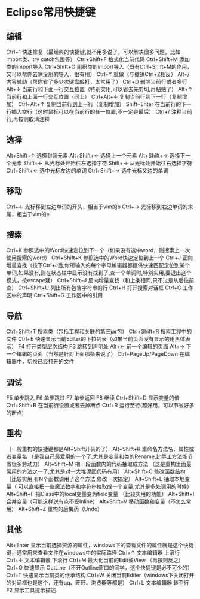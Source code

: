 # Eclipse常用快捷键 #
## 编辑 ##

Ctrl+1 快速修复（最经典的快捷键,就不用多说了，可以解决很多问题，比如import类、try catch包围等）
Ctrl+Shift+F 格式化当前代码
Ctrl+Shift+M 添加类的import导入
Ctrl+Shift+O 组织类的import导入（既有Ctrl+Shift+M的作用，又可以帮你去除没用的导入，很有用）
Ctrl+Y 重做（与撤销Ctrl+Z相反）
Alt+/ 内容辅助（帮你省了多少次键盘敲打，太常用了）
Ctrl+D 删除当前行或者多行
Alt+↓ 当前行和下面一行交互位置（特别实用,可以省去先剪切,再粘贴了）
Alt+↑ 当前行和上面一行交互位置（同上）
Ctrl+Alt+↓ 复制当前行到下一行（复制增加）
Ctrl+Alt+↑ 复制当前行到上一行（复制增加）
Shift+Enter 在当前行的下一行插入空行（这时鼠标可以在当前行的任一位置,不一定是最后）
Ctrl+/ 注释当前行,再按则取消注释
## 选择 ##

Alt+Shift+↑ 选择封装元素
Alt+Shift+← 选择上一个元素
Alt+Shift+→ 选择下一个元素
Shift+← 从光标处开始往左选择字符
Shift+→ 从光标处开始往右选择字符
Ctrl+Shift+← 选中光标左边的单词
Ctrl+Shift+→ 选中光标又边的单词
## 移动 ##

Ctrl+← 光标移到左边单词的开头，相当于vim的b
Ctrl+→ 光标移到右边单词的末尾，相当于vim的e
## 搜索 ##

Ctrl+K 参照选中的Word快速定位到下一个（如果没有选中word，则搜索上一次使用搜索的word）
Ctrl+Shift+K 参照选中的Word快速定位到上一个
Ctrl+J 正向增量查找（按下Ctrl+J后,你所输入的每个字母编辑器都提供快速匹配定位到某个单词,如果没有,则在状态栏中显示没有找到了,查一个单词时,特别实用,要退出这个模式，按escape建）
Ctrl+Shift+J 反向增量查找（和上条相同,只不过是从后往前查）
Ctrl+Shift+U 列出所有包含字符串的行
Ctrl+H 打开搜索对话框
Ctrl+G 工作区中的声明
Ctrl+Shift+G 工作区中的引用
## 导航 ##

Ctrl+Shift+T 搜索类（包括工程和关联的第三jar包）
Ctrl+Shift+R 搜索工程中的文件
Ctrl+E 快速显示当前Editer的下拉列表（如果当前页面没有显示的用黑体表示）
F4 打开类型层次结构
F3 跳转到声明处
Alt+← 前一个编辑的页面
Alt+→ 下一个编辑的页面（当然是针对上面那条来说了）
Ctrl+PageUp/PageDown 在编辑器中，切换已经打开的文件
## 调试 ##

F5 单步跳入
F6 单步跳过
F7 单步返回
F8 继续
Ctrl+Shift+D 显示变量的值
Ctrl+Shift+B 在当前行设置或者去掉断点
Ctrl+R 运行至行(超好用，可以节省好多的断点)
## 重构 ##

（一般重构的快捷键都是Alt+Shift开头的了）
Alt+Shift+R 重命名方法名、属性或者变量名 （是我自己最爱用的一个了,尤其是变量和类的Rename,比手工方法能节省很多劳动力）
Alt+Shift+M 把一段函数内的代码抽取成方法 （这是重构里面最常用的方法之一了,尤其是对一大堆泥团代码有用）
Alt+Shift+C 修改函数结构（比较实用,有N个函数调用了这个方法,修改一次搞定）
Alt+Shift+L 抽取本地变量（ 可以直接把一些魔法数字和字符串抽取成一个变量,尤其是多处调用的时候）
Alt+Shift+F 把Class中的local变量变为field变量 （比较实用的功能）
Alt+Shift+I 合并变量（可能这样说有点不妥Inline）
Alt+Shift+V 移动函数和变量（不怎么常用）
Alt+Shift+Z 重构的后悔药（Undo）
## 其他 ##

Alt+Enter 显示当前选择资源的属性，windows下的查看文件的属性就是这个快捷键，通常用来查看文件在windows中的实际路径
Ctrl+↑ 文本编辑器 上滚行
Ctrl+↓ 文本编辑器 下滚行
Ctrl+M 最大化当前的Edit或View （再按则反之）
Ctrl+O 快速显示 OutLine（不开Outline窗口的同学，这个快捷键是必不可少的）
Ctrl+T 快速显示当前类的继承结构
Ctrl+W 关闭当前Editer（windows下关闭打开的对话框也是这个，还有qq、旺旺、浏览器等都是）
Ctrl+L 文本编辑器 转至行
F2 显示工具提示描述